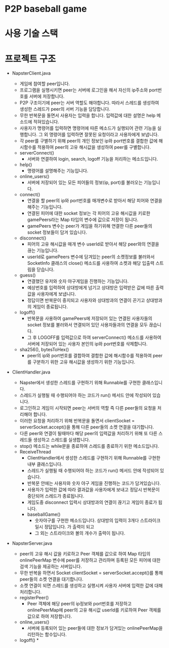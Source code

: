 # P2P baseball game

# 사용 기술 스택

# 프로젝트 구조
* NapsterClient.java 
  * 게임에 참여할 peer입니다. 
  * 프로그램을 실행시키면 peer는 서버에 로그인을 해서 자신의 ip주소와 port번호를 서버에 저장합니다.
  * P2P 구조이기에 peer는 서버 역할도 해야합니다. 따라서 스레드를 생성하여 생성한 스레드가 peer의 서버 기능을 담당합니다.
  * 무한 반복문을 돌면서 사용자는 입력을 합니다. 입력값에 대한 설명은 help 메소드에 적혀있습니다.
  * 사용자가 명령어를 입력하면 명령어에 따른 메소드가 실행되어 관련 기능을 실행합니다. 그 외 명령어를 입력하면 잘못된 요청이라고 사용자에게 보냅니다.
  * 각 peer를 구별하기 위해 peer의 개인 정보인 ip와 port번호를 결합한 값에 해시함수를 적용하여 peer의 고유 해시값을 생성하여 peer를 구별합니다.
  * serverConnect()
    * 서버와 연결하여 login, search, logoff 기능을 처리하는 메소드입니다.
  * help() 
    * 명령어를 설명해주는 기능입니다.
  * online_users()
    * 서버에 저장되어 있는 모든 피어들의 정보(ip, port)를 불러오는 기능입니다.
  * connect()
    * 연결을 할 peer의 ip와 port번호를 매개변수로 받아서 해당 피어와 연결을 해주는 기능입니다. 
    * 연결된 피어에 대한 socket 정보는 각 피어의 고유 해시값을 키로한 gamePeers라는 Map 타입의 변수에 값으로 저장이 됩니다. 
    * gamePeers 변수는 peer가 게임을 하기위해 연결한 다른 peer들의 socket 정보들이 담겨 있습니다.
  * disconnect()
    * 피어의 고유 해시값을 매개 변수 userId로 받아서 해당 peer와의 연결을 끊는 기능입니다.
    * userId로 gamePeers 변수에 담겨있는 peer의 소켓정보를 불러와서 SocketInfo 클래스의 close() 메소드를 사용하여 소켓과 해당 입출력 스트림을 닫습니다.
  * guess()
    * 연결했던 유저와 숫자 야구게임을 진행하는 기능입니다.
    * 예상번호를 입력하여 상대방에게 넘기고 상대방은 입력받은 값에 따른 출력값을 사용자에게 보냅니다.
    * 정답이면 반복문이 중지되고 사용자와 상대방과의 연결이 끈기고 상대방과의 게임이 종료됩니다.
  * logoff()
    * 반복문을 사용하여 gamePeers에 저장되어 있는 연결된 사용자들의 socket 정보를 불러와서 연결되어 있던 사용자들과의 연결을 모두 끊습니다.
    * 그 후 LOGOFF를 입력값으로 하여 serverConnect() 메소드를 사용하여 서버에 저장되어 있는 사용자 본인의 ip와 port번호를 삭제합니다.
  * sha256(), bytesToHex()
    * peer의 ip와 port번호를 결합하여 결합한 값에 해시함수를 적용하여 peer를 구분하기 위한 고유 해시값을 생성하기 위한 기능입니다.

* ClientHandler.java
  * Napster에서 생성한 스레드를 구현하기 위해 Runnable를 구현한 클래스입니다.
  * 스레드가 실행될 때 수행되어야 하는 코드가 run() 메서드 안에 작성되어 있습니다.
  * 로그인하고 게임이 시작되면 peer는 서버의 역할 즉 다른 peer들의 요청을 처리해야 합니다. 
  * 이러한 요청을 처리하기 위해 반복문을 돌면서 clientSocket = serverSocket.accept()을 통해 다른 peer들의 소켓 연결을 대기합니다.
  * 다른 peer와 연결이 될때마다 해당 peer의 입력값을 처리하기 위해 또 다른 스레드들 생성하고 스레드를 실생합니다.
  * stop() 메소드는 while문을 종료하여 스레드를 종료하기 위한 메소드입니다.
  * ReceiveThread
    * ClientHandler에서 생성한 스레드를 구현하기 위해 Runnable를 구현한 내부 클래스입니다.
    * 스레드가 실행될 때 수행되어야 하는 코드가 run() 메서드 안에 작성되어 있습니다.
    * 반복문 안에는 사용자와 숫자 야구 게임을 진행하는 코드가 담겨있습니다. 
    * 사용자가 입력한 값에 따라 결과값을 사용자에게 보내고 정답시 반복문이 중단되어 스레드가 종료됩니다.
    * 게임도중 disconnect 입력시 상대방과의 연결이 끊기고 게임이 종료가 됩니다.
    * baseballGame()
      * 숫자야구를 구현한 메소드입니다. 상대방의 입력이 3개다 스트라이크일시 정답입니다. 가 출력이 되고
      * 그 외는 스트라이크와 볼의 개수가 출력이 됩니다.


* NapsterServer.java
  * peer의 고유 해시 값을 키로하고 Peer 객체를 값으로 하여 Map 타입의 onlinePeerMap 변수에 peer를 저장하고 관리하며 등록된 모든 피어에 대한 검색 기능을 제공하는 서버입니다.
  * 무한 반복을 하면서 Socket clientSocket = serverSocket.accept()를 통해 peer들의 소켓 연결을 대기합니다.
  * 소켓 연결이 되면 스레드를 생성하고 실행시켜 사용자 서버에 입력한 값에 대해 처리합니다.
  * registerPeer()
    * Peer 객체에 해당 peer의 ip정보와 port번호를 저장하고 onlinePeerMap에 peer의 고유 해시값 userId를 키로하여 Peer 객체를 값으로 하여 저장합니다.
  * online_users()
    * 서버에 등록되어 있는 peer들에 대한 정보가 담겨있는 onlinePeerMap을 리턴하는 함수입니다.
  * logoff()
    * 
